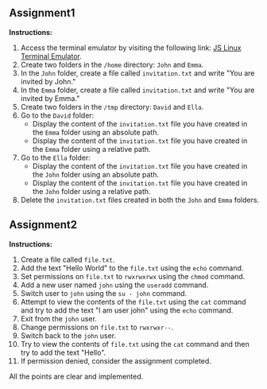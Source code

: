 ## Assignment1

**Instructions:**
1. Access the terminal emulator by visiting the following link: [JS Linux Terminal Emulator](https://bellard.org/jslinux/).
2. Create two folders in the `/home` directory: `John` and `Emma`.
3. In the `John` folder, create a file called `invitation.txt` and write "You are invited by John."
4. In the `Emma` folder, create a file called `invitation.txt` and write "You are invited by Emma."
5. Create two folders in the `/tmp` directory: `David` and `Ella`. 
6. Go to the `David` folder:
   - Display the content of the `invitation.txt` file you have created in the `Emma` folder using an absolute path.
   - Display the content of the `invitation.txt` file you have created in the `Emma` folder using a relative path.
7. Go to the `Ella` folder:
   - Display the content of the `invitation.txt` file you have created in the `John` folder using an absolute path.
   - Display the content of the `invitation.txt` file you have created in the `John` folder using a relative path.
8. Delete the `invitation.txt` files created in both the `John` and `Emma` folders.

## Assignment2

**Instructions:**
1. Create a file called `file.txt`.
2. Add the text "Hello World" to the `file.txt` using the `echo` command.
3. Set permissions on `file.txt` to `rwxrwxrwx` using the `chmod` command.
4. Add a new user named `john` using the `useradd` command.
5. Switch user to `john` using the `su - john` command.
6. Attempt to view the contents of the `file.txt` using the `cat` command and try to add the text "I am user john" using the `echo` command.
7. Exit from the `john` user.
8. Change permissions on `file.txt` to `rwxrwxr--`.
9. Switch back to the `john` user.
10. Try to view the contents of `file.txt` using the `cat` command and then try to add the text "Hello".
11. If permission denied, consider the assignment completed.

All the points are clear and implemented.